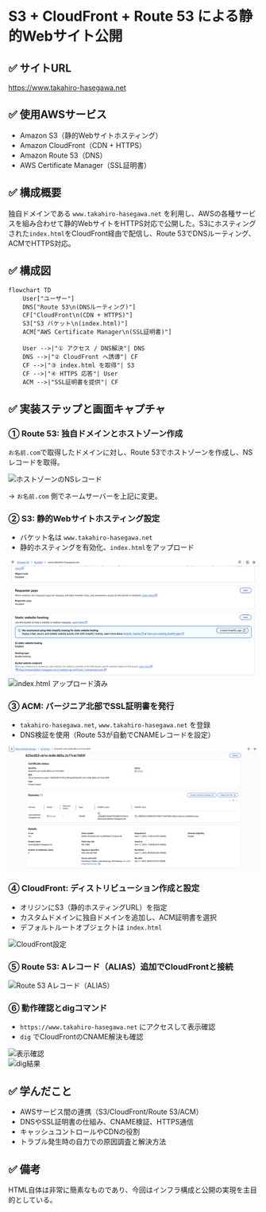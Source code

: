 # S3 + CloudFront + Route 53 による静的Webサイト公開

## ✅ サイトURL
https://www.takahiro-hasegawa.net

## ✅ 使用AWSサービス
- Amazon S3（静的Webサイトホスティング）
- Amazon CloudFront（CDN + HTTPS）
- Amazon Route 53（DNS）
- AWS Certificate Manager（SSL証明書）

## ✅ 構成概要
独自ドメインである `www.takahiro-hasegawa.net` を利用し、AWSの各種サービスを組み合わせて静的WebサイトをHTTPS対応で公開した。S3にホスティングされた`index.html`をCloudFront経由で配信し、Route 53でDNSルーティング、ACMでHTTPS対応。

## ✅ 構成図
```mermaid
flowchart TD
    User["ユーザー"]
    DNS["Route 53\n(DNSルーティング)"]
    CF["CloudFront\n(CDN + HTTPS)"]
    S3["S3 バケット\n(index.html)"]
    ACM["AWS Certificate Manager\n(SSL証明書)"]

    User -->|"① アクセス / DNS解決"| DNS
    DNS -->|"② CloudFront へ誘導"| CF
    CF -->|"③ index.html を取得"| S3
    CF -->|"④ HTTPS 応答"| User
    ACM -->|"SSL証明書を提供"| CF
```

## ✅ 実装ステップと画面キャプチャ

### ① Route 53: 独自ドメインとホストゾーン作成  
`お名前.com`で取得したドメインに対し、Route 53でホストゾーンを作成し、NSレコードを取得。

![ホストゾーンのNSレコード](screenshots/route53-ns-record.png)

→ `お名前.com` 側でネームサーバーを上記に変更。


### ② S3: 静的Webサイトホスティング設定

- バケット名は `www.takahiro-hasegawa.net`
- 静的ホスティングを有効化、`index.html`をアップロード

![S3ホスティング設定画面](screenshots/s3-static-hosting.png)  
![index.html アップロード済み](screenshots/s3-index-object.png)


### ③ ACM: バージニア北部でSSL証明書を発行

- `takahiro-hasegawa.net`, `www.takahiro-hasegawa.net` を登録
- DNS検証を使用（Route 53が自動でCNAMEレコードを設定）

![ACM証明書リスト](screenshots/acm-certificate.png)


### ④ CloudFront: ディストリビューション作成と設定

- オリジンにS3（静的ホスティングURL）を指定
- カスタムドメインに独自ドメインを追加し、ACM証明書を選択
- デフォルトルートオブジェクトは `index.html`

![CloudFront設定](screenshots/cloudfront-settings.png)


### ⑤ Route 53: Aレコード（ALIAS）追加でCloudFrontと接続

![Route 53 Aレコード（ALIAS）](screenshots/route53-alias-record.png)


### ⑥ 動作確認とdigコマンド

- `https://www.takahiro-hasegawa.net` にアクセスして表示確認
- `dig` でCloudFrontのCNAME解決も確認

![表示確認](screenshots/browser-success.png)  
![dig結果](screenshots/dig-command.png)


## ✅ 学んだこと
- AWSサービス間の連携（S3/CloudFront/Route 53/ACM）
- DNSやSSL証明書の仕組み、CNAME検証、HTTPS通信
- キャッシュコントロールやCDNの役割
- トラブル発生時の自力での原因調査と解決方法

## ✅ 備考
HTML自体は非常に簡素なものであり、今回はインフラ構成と公開の実現を主目的としている。
